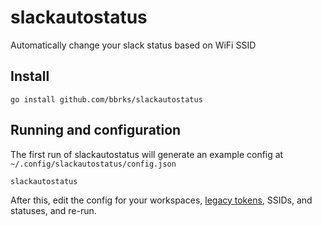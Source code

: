 # slackautostatus

Automatically change your slack status based on WiFi SSID

## Install

```
go install github.com/bbrks/slackautostatus
```

## Running and configuration

The first run of slackautostatus will generate an example config at `~/.config/slackautostatus/config.json`

```
slackautostatus
```

After this, edit the config for your workspaces, [legacy tokens](https://api.slack.com/custom-integrations/legacy-tokens), SSIDs, and statuses, and re-run.
